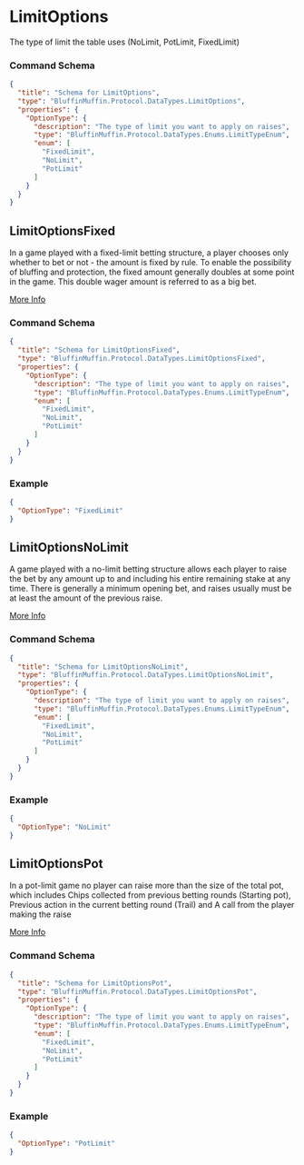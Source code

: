 # LimitOptions

The type of limit the table uses (NoLimit, PotLimit, FixedLimit)

### Command Schema

```json
{
  "title": "Schema for LimitOptions",
  "type": "BluffinMuffin.Protocol.DataTypes.LimitOptions",
  "properties": {
    "OptionType": {
      "description": "The type of limit you want to apply on raises",
      "type": "BluffinMuffin.Protocol.DataTypes.Enums.LimitTypeEnum",
      "enum": [
        "FixedLimit",
        "NoLimit",
        "PotLimit"
      ]
    }
  }
}
```

## LimitOptionsFixed

In a game played with a fixed-limit betting structure, a player chooses only whether to bet or not - the amount is fixed by rule. To enable the possibility of bluffing and protection, the fixed amount generally doubles at some point in the game. This double wager amount is referred to as a big bet.

[More Info](http://en.wikipedia.org/wiki/Betting_in_poker#Fixed_limit)

### Command Schema

```json
{
  "title": "Schema for LimitOptionsFixed",
  "type": "BluffinMuffin.Protocol.DataTypes.LimitOptionsFixed",
  "properties": {
    "OptionType": {
      "description": "The type of limit you want to apply on raises",
      "type": "BluffinMuffin.Protocol.DataTypes.Enums.LimitTypeEnum",
      "enum": [
        "FixedLimit",
        "NoLimit",
        "PotLimit"
      ]
    }
  }
}
```

### Example

```json
{
  "OptionType": "FixedLimit"
}
```

## LimitOptionsNoLimit

A game played with a no-limit betting structure allows each player to raise the bet by any amount up to and including his entire remaining stake at any time. There is generally a minimum opening bet, and raises usually must be at least the amount of the previous raise.

[More Info](http://en.wikipedia.org/wiki/Betting_in_poker#No_limit)

### Command Schema

```json
{
  "title": "Schema for LimitOptionsNoLimit",
  "type": "BluffinMuffin.Protocol.DataTypes.LimitOptionsNoLimit",
  "properties": {
    "OptionType": {
      "description": "The type of limit you want to apply on raises",
      "type": "BluffinMuffin.Protocol.DataTypes.Enums.LimitTypeEnum",
      "enum": [
        "FixedLimit",
        "NoLimit",
        "PotLimit"
      ]
    }
  }
}
```

### Example

```json
{
  "OptionType": "NoLimit"
}
```

## LimitOptionsPot

In a pot-limit game no player can raise more than the size of the total pot, which includes Chips collected from previous betting rounds (Starting pot), Previous action in the current betting round (Trail) and A call from the player making the raise

[More Info](http://en.wikipedia.org/wiki/Betting_in_poker#Pot_limit)

### Command Schema

```json
{
  "title": "Schema for LimitOptionsPot",
  "type": "BluffinMuffin.Protocol.DataTypes.LimitOptionsPot",
  "properties": {
    "OptionType": {
      "description": "The type of limit you want to apply on raises",
      "type": "BluffinMuffin.Protocol.DataTypes.Enums.LimitTypeEnum",
      "enum": [
        "FixedLimit",
        "NoLimit",
        "PotLimit"
      ]
    }
  }
}
```

### Example

```json
{
  "OptionType": "PotLimit"
}
```

